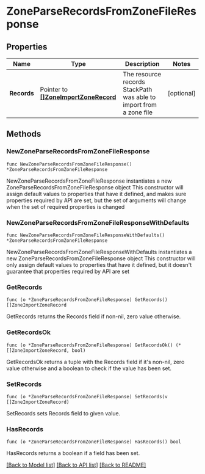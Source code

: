 # ZoneParseRecordsFromZoneFileResponse

## Properties

Name | Type | Description | Notes
------------ | ------------- | ------------- | -------------
**Records** | Pointer to [**[]ZoneImportZoneRecord**](ZoneImportZoneRecord.md) | The resource records StackPath was able to import from a zone file | [optional] 

## Methods

### NewZoneParseRecordsFromZoneFileResponse

`func NewZoneParseRecordsFromZoneFileResponse() *ZoneParseRecordsFromZoneFileResponse`

NewZoneParseRecordsFromZoneFileResponse instantiates a new ZoneParseRecordsFromZoneFileResponse object
This constructor will assign default values to properties that have it defined,
and makes sure properties required by API are set, but the set of arguments
will change when the set of required properties is changed

### NewZoneParseRecordsFromZoneFileResponseWithDefaults

`func NewZoneParseRecordsFromZoneFileResponseWithDefaults() *ZoneParseRecordsFromZoneFileResponse`

NewZoneParseRecordsFromZoneFileResponseWithDefaults instantiates a new ZoneParseRecordsFromZoneFileResponse object
This constructor will only assign default values to properties that have it defined,
but it doesn't guarantee that properties required by API are set

### GetRecords

`func (o *ZoneParseRecordsFromZoneFileResponse) GetRecords() []ZoneImportZoneRecord`

GetRecords returns the Records field if non-nil, zero value otherwise.

### GetRecordsOk

`func (o *ZoneParseRecordsFromZoneFileResponse) GetRecordsOk() (*[]ZoneImportZoneRecord, bool)`

GetRecordsOk returns a tuple with the Records field if it's non-nil, zero value otherwise
and a boolean to check if the value has been set.

### SetRecords

`func (o *ZoneParseRecordsFromZoneFileResponse) SetRecords(v []ZoneImportZoneRecord)`

SetRecords sets Records field to given value.

### HasRecords

`func (o *ZoneParseRecordsFromZoneFileResponse) HasRecords() bool`

HasRecords returns a boolean if a field has been set.


[[Back to Model list]](../README.md#documentation-for-models) [[Back to API list]](../README.md#documentation-for-api-endpoints) [[Back to README]](../README.md)



